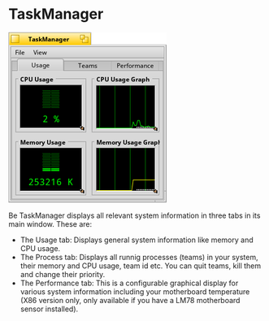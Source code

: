 TaskManager
===========
![TaskManager Screenshot](TaskManager.png "TaskManager")

Be TaskManager displays all relevant system information in three tabs in its main window. These are:

  - The Usage tab: Displays general system information like memory and CPU usage.
  - The Process tab: Displays all runnig processes (teams) in your system, their memory and CPU usage, team id etc. You can quit teams, kill them and change their priority.
  - The Performance tab: This is a configurable graphical display for various system information including your motherboard temperature (X86 version only, only available if you have a LM78 motherboard sensor installed).
